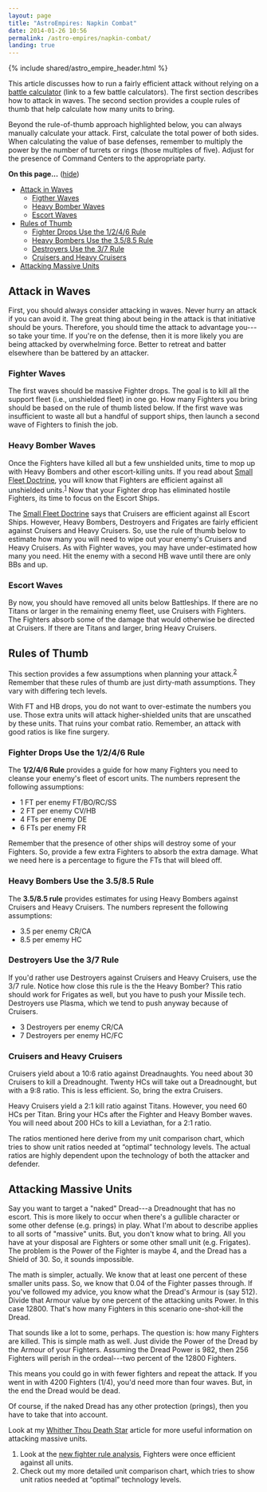 ```yaml
---
layout: page
title: "AstroEmpires: Napkin Combat"
date: 2014-01-26 10:56
permalink: /astro-empires/napkin-combat/
landing: true
---
```

{% include shared/astro_empire_header.html %}

This article discusses how to run a fairly efficient attack without
relying on a <a class='wikilink' href='http://espacesociety.org/AstroEmpires/BattleCalculator'>battle calculator</a> (link to a few battle calculators). The first section describes how to
attack in waves. The second section provides a couple rules of thumb
that help calculate how many units to bring.


Beyond the rule-of-thumb approach highlighted below, you can always
manually calculate your attack. First, calculate the total power of both
sides. When calculating the value of base defenses, remember to multiply
the power by the number of turrets or rings (those multiples of five).
Adjust for the presence of Command Centers to the appropriate party.

<div class='toc'>
  <a name='toc' id='toc'></a><b>On this page...</b> (<a id="tocidtog" href="javascript:toggle('tocid');">hide</a>)<ul class='toc' id='tocid'>
  <li><a href='#toc1'>Attack in Waves</a><ul class='toc'>
  <li><a href='#toc2'>Figther Waves</a></li>
  <li><a href='#toc3'>Heavy Bomber Waves</a></li>
  <li><a href='#toc4'>Escort Waves</a></li></ul></li>
  <li><a href='#toc5'>Rules of Thumb</a><ul class='toc'>
  <li><a href='#toc6'>Fighter Drops Use the 1/2/4/6 Rule</a></li>
  <li><a href='#toc7'>Heavy Bombers Use the 3.5/8.5 Rule</a></li>
  <li><a href='#toc8'>Destroyers Use the 3/7 Rule</a></li>
  <li><a href='#toc9'>Cruisers and Heavy Cruisers</a></li></ul></li>
  <li><a href='#toc10'>Attacking Massive Units</a></li>
  </ul></div>
<h2><a name='toc1' id='toc1'></a>Attack in Waves</h2>

First, you should always consider attacking in waves. Never hurry an
attack if you can avoid it. The great thing about being in the attack is
that initiative should be yours. Therefore, you should time the attack
to advantage you---so take your time. If you're on the defense, then it
is more likely you are being attacked by overwhelming force. Better to
retreat and batter elsewhere than be battered by an attacker.

<h3><a name='toc2' id='toc2'></a>Fighter Waves</h3>

The first waves should be massive Fighter drops. The goal is to kill all
the support fleet (i.e., unshielded fleet) in one go. How many Fighters
you bring should be based on the rule of thumb listed below. If the
first wave was insufficient to waste all but a handful of support ships,
then launch a second wave of Fighters to finish the job.

<h3><a name='toc3' id='toc3'></a>Heavy Bomber Waves</h3>

Once the Fighters have killed all but a few unshielded units, time to
mop up with Heavy Bombers and other escort-killing units. If you read
about [Small Fleet Doctrine](/astro-empires/small-fleet-doctrine), you will know that Fighters are
efficient against all unshielded
units.<sup><a href='#fn-1'>1</a></sup>
Now that your Fighter drop has
eliminated hostile Fighters, its time to focus on the Escort Ships.


The [Small Fleet Doctrine](/astro-empires/small-fleet-doctrine) says that Cruisers are efficient against
all Escort Ships. However, Heavy Bombers, Destroyers and Frigates are
fairly efficient against Cruisers and Heavy Cruisers. So, use the rule
of thumb below to estimate how many you will need to wipe out your
enemy's Cruisers and Heavy Cruisers. As with Fighter waves, you may have
under-estimated how many you need. Hit the enemy with a second HB wave
until there are only BBs and up.

<h3><a name='toc4' id='toc4'></a>Escort Waves</h3>

By now, you should have removed all units below Battleships. If there
are no Titans or larger in the remaining enemy fleet, use Cruisers with
Fighters. The Fighters absorb some of the damage that would otherwise be
directed at Cruisers. If there are Titans and larger, bring Heavy
Cruisers.

<h2><a name='toc5' id='toc5'></a>Rules of Thumb</h2>

This section provides a few assumptions when planning your
attack.<sup><a href='#fn-2'>2</a></sup>
Remember that these rules of thumb are just dirty-math assumptions. They
vary with differing tech levels.


With FT and HB drops, you do not want to over-estimate the numbers you
use. Those extra units will attack higher-shielded units that are
unscathed by these units. That ruins your combat ratio. Remember, an
attack with good ratios is like fine surgery.

<h3><a name='toc6' id='toc6'></a>Fighter Drops Use the 1/2/4/6 Rule</h3>

The <strong>1/2/4/6 Rule</strong> provides a guide for how many Fighters you need
to cleanse your enemy's fleet of escort units.  The numbers represent
the following assumptions:

<ul>
  <li>1 FT per enemy FT/BO/RC/SS
</li>
  <li>2 FT per enemy CV/HB
</li>
  <li>4 FTs per enemy DE
</li>
  <li>6 FTs per enemy FR
</li></ul>
Remember that the presence of other ships will destroy some of your
Fighters. So, provide a few extra Fighters to absorb the extra damage.
What we need here is a percentage to figure the FTs that will bleed off.

<h3><a name='toc7' id='toc7'></a>Heavy Bombers Use the 3.5/8.5 Rule</h3>

The <strong>3.5/8.5 rule</strong> provides estimates for using Heavy Bombers
against Cruisers and Heavy Cruisers.  The numbers represent the
following assumptions:

<ul>
  <li>3.5 per enemy CR/CA
</li>
  <li>8.5 per ememy HC
</li></ul><h3><a name='toc8' id='toc8'></a>Destroyers Use the 3/7 Rule</h3>

If you'd rather use Destroyers against Cruisers and Heavy Cruisers, use
the 3/7 rule. Notice how close this rule is the the Heavy Bomber? This
ratio should work for Frigates as well, but you have to push your
Missile tech. Destroyers use Plasma, which we tend to push anyway
because of Cruisers.

<ul>
  <li>3 Destroyers per enemy CR/CA
</li>
  <li>7 Destroyers per enemy HC/FC
</li></ul><h3><a name='toc9' id='toc9'></a>Cruisers and Heavy Cruisers</h3>

Cruisers yield about a 10:6 ratio against Dreadnaughts. You need about
30 Cruisers to kill a Dreadnought. Twenty HCs will take out a
Dreadnought, but with a 9:8 ratio. This is less efficient. So, bring the
extra Cruisers.


Heavy Cruisers yield a 2:1 kill ratio against Titans. However, you need
60 HCs per Titan. Bring your HCs after the Fighter and Heavy Bomber
waves. You will need about 200 HCs to kill a Leviathan, for a 2:1 ratio.


The ratios mentioned here derive from my unit comparison chart, which
tries to show unit ratios needed at &#8220;optimal&#8221; technology levels. The
actual ratios are highly dependent upon the technology of both the
attacker and defender.

<h2><a name='toc10' id='toc10'></a>Attacking Massive Units</h2>

Say you want to target a "naked" Dread---a Dreadnought that has no escort. This is more likely to occur when there's a gullible character or some other defense (e.g. prings) in play. What I'm about to describe applies to all sorts of "massive" units. But, you don't know what to bring. All you have at your disposal are Fighters or some other small unit (e.g. Frigates). The problem is the Power of the Fighter is maybe 4, and the Dread has a Shield of 30. So, it sounds impossible.


The math is simpler, actually. We know that at least one percent of these smaller units pass. So, we know that 0.04 of the Fighter passes through. If you've followed my advice, you know what the Dread's Armour is (say 512). Divide that Armour value by one percent of the attacking units Power. In this case 12800. That's how many Fighters in this scenario one-shot-kill the Dread.


That sounds like a lot to some, perhaps. The question is: how many Fighters are killed. This is simple math as well. Just divide the Power of the Dread by the Armour of your Fighters. Assuming the Dread Power is 982, then 256 Fighters will perish in the ordeal---two percent of the 12800 Fighters.


This means you could go in with fewer fighters and repeat the attack. If you went in with 4200 Fighters (1/4), you'd need more than four waves. But, in the end the Dread would be dead.


Of course, if the naked Dread has any other protection (prings), then you have to take that into account.


Look at my <a class='wikilink' href='http://espacesociety.org/AstroEmpires/WhitherThouDeathStar'>Whither Thou Death Star</a> article for more useful information on attacking massive units.

<div  id='footnotes'>
<ol>
  <li><a name='fn-1' id='fn-1'></a>  Look at the <a class='wikilink' href='http://espacesociety.org/AstroEmpires/NewFighterRuleAnalysis'>new fighter rule analysis</a>, Fighters were once efficient against all units.
</li>
  <li><a name='fn-2' id='fn-2'></a>  Check out my more detailed unit comparison chart, which tries to show unit ratios needed at  &#8220;optimal&#8221; technology levels.
</li></ol></div>
